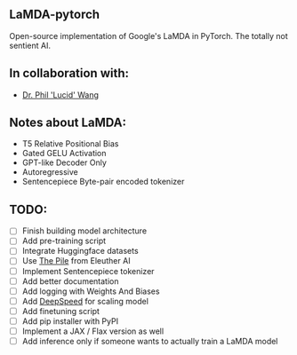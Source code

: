 ## LaMDA-pytorch
Open-source implementation of Google's LaMDA in PyTorch. The totally not sentient AI.

## In collaboration with:
- [Dr. Phil 'Lucid' Wang](https://github.com/lucidrains)

## Notes about LaMDA:
- T5 Relative Positional Bias
- Gated GELU Activation
- GPT-like Decoder Only
- Autoregressive 
- Sentencepiece Byte-pair encoded tokenizer

## TODO:
- [ ] Finish building model architecture
- [ ] Add pre-training script
- [ ] Integrate Huggingface datasets
- [ ] Use [The Pile](https://github.com/EleutherAI/the-pile) from Eleuther AI 
- [ ] Implement Sentencepiece tokenizer
- [ ] Add better documentation
- [ ] Add logging with Weights And Biases
- [ ] Add [DeepSpeed](https://www.deepspeed.ai/) for scaling model
- [ ] Add finetuning script
- [ ] Add pip installer with PyPI
- [ ] Implement a JAX / Flax version as well
- [ ] Add inference only if someone wants to actually train a LaMDA model
